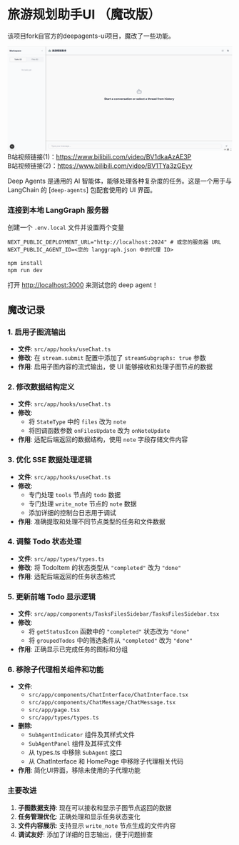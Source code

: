 # 旅游规划助手UI （魔改版）

该项目fork自官方的deepagents-ui项目，魔改了一些功能。

![alt text](/static/image.png)
B站视频链接(1)：https://www.bilibili.com/video/BV1dkaAzAE3P<br>
B站视频链接(2)：https://www.bilibili.com/video/BV1TYa3zGEyv

Deep Agents 是通用的 AI 智能体，能够处理各种复杂度的任务。这是一个用于与 LangChain 的 [`deep-agents`] 包配套使用的 UI 界面。

### 连接到本地 LangGraph 服务器

创建一个 `.env.local` 文件并设置两个变量

```env
NEXT_PUBLIC_DEPLOYMENT_URL="http://localhost:2024" # 或您的服务器 URL
NEXT_PUBLIC_AGENT_ID=<您的 langgraph.json 中的代理 ID>
```

```bash
npm install
npm run dev
```

打开 [http://localhost:3000](http://localhost:3000) 来测试您的 deep agent！

## 魔改记录

### 1. 启用子图流输出

- **文件**: `src/app/hooks/useChat.ts`
- **修改**: 在 `stream.submit` 配置中添加了 `streamSubgraphs: true` 参数
- **作用**: 启用子图内容的流式输出，使 UI 能够接收和处理子图节点的数据

### 2. 修改数据结构定义

- **文件**: `src/app/hooks/useChat.ts`
- **修改**:
  - 将 `StateType` 中的 `files` 改为 `note`
  - 将回调函数参数 `onFilesUpdate` 改为 `onNoteUpdate`
- **作用**: 适配后端返回的数据结构，使用 `note` 字段存储文件内容

### 3. 优化 SSE 数据处理逻辑

- **文件**: `src/app/hooks/useChat.ts`
- **修改**:
  - 专门处理 `tools` 节点的 `todo` 数据
  - 专门处理 `write_note` 节点的 `note` 数据
  - 添加详细的控制台日志用于调试
- **作用**: 准确提取和处理不同节点类型的任务和文件数据

### 4. 调整 Todo 状态处理

- **文件**: `src/app/types/types.ts`
- **修改**: 将 TodoItem 的状态类型从 `"completed"` 改为 `"done"`
- **作用**: 适配后端返回的任务状态格式

### 5. 更新前端 Todo 显示逻辑

- **文件**: `src/app/components/TasksFilesSidebar/TasksFilesSidebar.tsx`
- **修改**:
  - 将 `getStatusIcon` 函数中的 `"completed"` 状态改为 `"done"`
  - 将 `groupedTodos` 中的筛选条件从 `"completed"` 改为 `"done"`
- **作用**: 正确显示已完成任务的图标和分组

### 6. 移除子代理相关组件和功能

- **文件**:
  - `src/app/components/ChatInterface/ChatInterface.tsx`
  - `src/app/components/ChatMessage/ChatMessage.tsx`
  - `src/app/page.tsx`
  - `src/app/types/types.ts`
- **删除**:
  - `SubAgentIndicator` 组件及其样式文件
  - `SubAgentPanel` 组件及其样式文件
  - 从 types.ts 中移除 `SubAgent` 接口
  - 从 ChatInterface 和 HomePage 中移除子代理相关代码
- **作用**: 简化UI界面，移除未使用的子代理功能

### 主要改进

1. **子图数据支持**: 现在可以接收和显示子图节点返回的数据
2. **任务管理优化**: 正确处理和显示任务状态变化
3. **文件内容展示**: 支持显示 `write_note` 节点生成的文件内容
4. **调试友好**: 添加了详细的日志输出，便于问题排查
